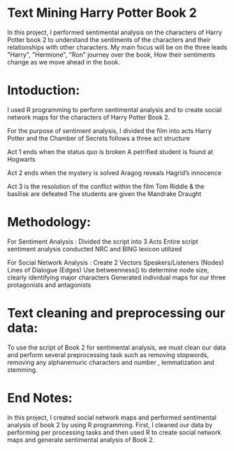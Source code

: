 # Text Mining Harry Potter Book 2
In this project, I performed sentimental analysis on the characters of Harry Potter book 2 to understand the sentiments of the characters and their relationships with other characters. My main focus will be on the three leads "Harry", "Hermione", "Ron" journey over the book, How their sentiments change as we move ahead in the book.

# Intoduction:
I used R programming  to perform sentimental analysis and to create social network maps for the characters of Harry Potter Book 2.

For the purpose of sentiment analysis, I divided the film into acts
Harry Potter and the Chamber of Secrets follows a three act structure

Act 1 ends when the status quo is broken
A petrified student is found at Hogwarts

Act 2 ends when the mystery is solved
Aragog reveals Hagrid’s innocence

Act 3 is the resolution of the conflict within the film
Tom Riddle & the basilisk are defeated
The students are given the Mandrake Draught

# Methodology:
For Sentiment Analysis :
Divided the script into 3 Acts
Entire script sentiment analysis conducted 
NRC and BING lexicon utilized 

For Social Network Analysis :
Create 2 Vectors
Speakers/Listeners (Nodes)
Lines of Dialogue (Edges)
Use betweenness() to determine node size, clearly identifying major characters
Generated individual maps for our three protagonists and antagonists

# Text cleaning and preprocessing our data:
 To use the script of Book 2 for sentimental analysis, we must clean our data and perform several preprocessing task such as removing stopwords, removing any alphanemuric characters and number , lemmatization and stemming.
  
 # End Notes:
 In this project, I created social network maps and performed sentimental analysis of book 2 by using R programming. 
 First, I cleaned our data by performing per processing tasks and then used R to create social network maps and generate sentimental analysis of Book 2.  
